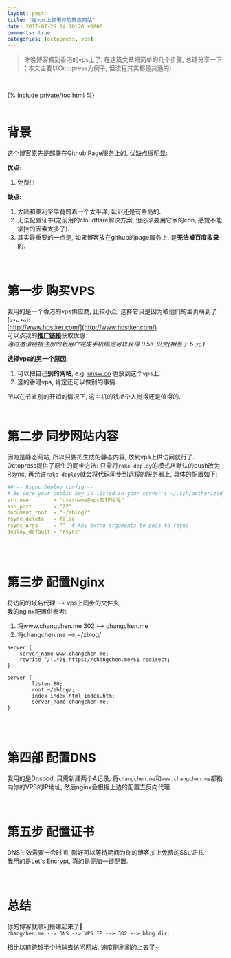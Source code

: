 ```yaml
---
layout: post
title: "在vps上部署你的静态网站"
date: 2017-07-29 14:10:26 +0800
comments: true
categories: [octopress, vps]
---
```


> 昨晚博客搬到香港的vps上了. 在这篇文章把简单的几个步骤, 总结分享一下( 本文主要以Octopress为例子, 但流程其实都是共通的).      
<img style="max-height:300px" class="lazy" data-original="/images/blog/170729_hoster/boost1.png">
<!--more-->
<br><br>   


{% include private/toc.html %}
<br><br>


# 背景   
这个[博客](https://changchen.me)原先是部署在Github Page服务上的, 优缺点很明显:        

**优点:**  

1. 免费!!!

**缺点:** 

1. 大陆和美利坚毕竟跨着一个太平洋, 延迟还是有些高的.
2. 无法配置证书(之前用的cloudflare解决方案, 但必须要用它家的cdn, 感觉不能掌控的因素太多了).
3. 其实最重要的一点是, 如果博客放在github的page服务上, 是**无法被百度收录**的.    
<br><br>


# 第一步 购买VPS
我用的是一个香港的vps供应商, 比较小众, 选择它只是因为被他们的主页萌到了 (๑•ᴗ•๑):    
[http://www.hostker.com/](http://www.hostker.com/)     
可以点我的[**推广链接**](https://i.hostker.com/flag/8397)获取优惠:   
_通过邀请链接注册的新用户完成手机绑定可以获得 0.5K 贝壳(相当于 5 元.)_   
<img style="max-height:300px" class="lazy" data-original="/images/blog/170729_hoster/shell.png">   

**选择vps的另一个原因:**   

1. 可以把自己**别的网站**, e.g. [unsw.co](https://www.unsw.co) 也放到这个vps上.     
2. 选的香港vps, 肯定还可以做别的事情.    

所以在节省别的开销的情况下, 这主机的钱💰个人觉得还是值得的.    
<img style="max-height:200px" class="lazy" data-original="/images/blog/170729_hoster/server.png">
<br><br>


# 第二步 同步网站内容
因为是静态网站, 所以只要把生成的静态内容, 放到vps上供访问就行了.   
Octopress提供了原生的同步方法: 只需将`rake deploy`的模式从默认的push改为Rsync, 再允许`rake deploy`就会将代码同步到远程的服务器上, 具体的配置如下:   
```yaml
## -- Rsync Deploy config -- 
# Be sure your public key is listed in your server's ~/.ssh/authorized_keys file
ssh_user       = "username@vps的IP地址"
ssh_port       = "22"
document_root  = "~/zblog/"
rsync_delete   = false
rsync_args     = ""  # Any extra arguments to pass to rsync
deploy_default = "rsync"
```    
<br><br>


# 第三步 配置Nginx
将访问的域名代理 --> vps上同步的文件夹.    
我的nginx配置供参考:

1. 将www.changchen.me 302 --> changchen.me   
2. 将changchen.me --> ~/zblog/
```
server {
    server_name www.changchen.me;
    rewrite ^/(.*)$ https://changchen.me/$1 redirect;
}

server {
        listen 80;
        root ~/zblog/;
        index index.html index.htm;
        server_name changchen.me;
}
```
<br><br>

 
# 第四部 配置DNS
我用的是Dnspod, 只需新建两个A记录, 将`changchen.me`和`www.changchen.me`都指向你的VPS的IP地址, 然后nginx会根据上边的配置去反向代理.   
<br><br>


# 第五步 配置证书
DNS生效需要一会时间, 刚好可以等待期间为你的博客加上免费的SSL证书.    
我用的是[Let's Encrypt](https://certbot.eff.org/), 真的是无脑一键配置.   
<br><br>


# 总结
你的博客就顺利搭建起来了🎉    
`changchen.me --> DNS --> VPS IP --> 302 --> blog dir.`   

相比以前跨越半个地球去访问网站, 速度刷刷刷的上去了~   
<img style="max-height:300px" class="lazy" data-original="/images/blog/170729_hoster/boost1.png"><img style="max-height:300px" class="lazy" data-original="/images/blog/170729_hoster/boost2.png">   


